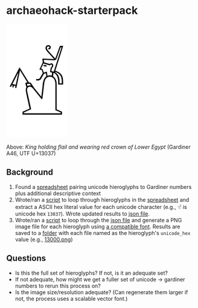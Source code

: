 # archaeohack-starterpack

<img src="data/pngs/13037.png" alt="King holding flail and wearing red crown of Lower Egypt; Gardiner A46" height=300/>

Above: *King holding flail and wearing red crown of Lower Egypt* (Gardiner A46, UTF U+13037)

## Background
1. Found a [spreadsheet](data/gardiner_hieroglyphs.csv) pairing unicode hieroglyphs to Gardiner numbers plus additional descriptive context
2. Wrote/ran a [script](lib/extract_literal_unicode.rb) to loop through hieroglyphs in the [spreadsheet](data/gardiner_hieroglyphs.csv) and extract a ASCII hex literal value for each unicode character (e.g., `𓀷` is unicode hex `13037`). Wrote updated results to [json file](data/gardiner_hieroglyphs_with_unicode_hex.json).
3. Wrote/ran a [script](lib/generate_pngs_from_unicode.rb) to loop through the [json file](data/gardiner_hieroglyphs_with_unicode_hex.json) and generate a PNG image file for each hieroglyph using [a compatible font](lib/font/NotoSansEgyptianHieroglyphs-Regular.ttf). Results are saved to a [folder](data/pngs) with each file named as the hieroglyph's `unicode_hex` value (e.g., [13000.png](data/pngs/13037.png))

## Questions
- Is this the full set of hieroglyphs? If not, is it an adequate set? 
- If not adequate, how might we get a fuller set of unicode -> gardiner numbers to rerun this process on? 
- Is the image size/resolution adequate? (Can regenerate them larger if not, the process uses a scalable vector font.)

